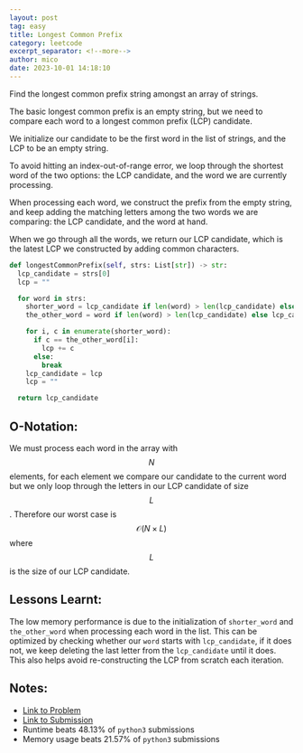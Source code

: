 ```yaml
---
layout: post
tag: easy
title: Longest Common Prefix
category: leetcode
excerpt_separator: <!--more-->
author: mico
date: 2023-10-01 14:18:10
---
```


Find the longest common prefix string amongst an array of strings.  

<!--more-->
The basic longest common prefix is an empty string, but we need to compare each word to a longest common prefix (LCP) candidate.

We initialize our candidate to be the first word in the list of strings, and the LCP to be an empty string.

To avoid hitting an index-out-of-range error, we loop through the shortest word of the two options: the LCP candidate, and the word we are currently processing.

When processing each word, we construct the prefix from the empty string, and keep adding the matching letters among the two words we are comparing: the LCP candidate, and the word at hand.

When we go through all the words, we return our LCP candidate, which is the latest LCP we constructed by adding common characters.

```python
def longestCommonPrefix(self, strs: List[str]) -> str:
  lcp_candidate = strs[0]
  lcp = ""

  for word in strs:
    shorter_word = lcp_candidate if len(word) > len(lcp_candidate) else word
    the_other_word = word if len(word) > len(lcp_candidate) else lcp_candidate

    for i, c in enumerate(shorter_word):
      if c == the_other_word[i]:
        lcp += c
      else:
        break
    lcp_candidate = lcp
    lcp = ""

  return lcp_candidate
```

## O-Notation:

We must process each word in the array with $$N$$ elements, for each element we compare our candidate to the current word but we only loop through the letters in our LCP candidate of size $$L$$. Therefore our worst case is $$\mathcal{O}(N \times L)$$ where $$L$$ is the size of our LCP candidate.

## Lessons Learnt:

The low memory performance is due to the initialization of `shorter_word` and `the_other_word` when processing each word in the list.
This can be optimized by checking whether our `word` starts with `lcp_candidate`, if it does not, we keep deleting the last letter from the `lcp_candidate` until it does. This also helps avoid re-constructing the LCP from scratch each iteration.

## Notes:
* [Link to Problem](https://leetcode.com/problems/longest-common-prefix/description/)
* [Link to Submission](https://leetcode.com/submissions/detail/1064252347/)
* Runtime beats 48.13% of `python3` submissions
* Memory usage beats 21.57% of `python3` submissions
